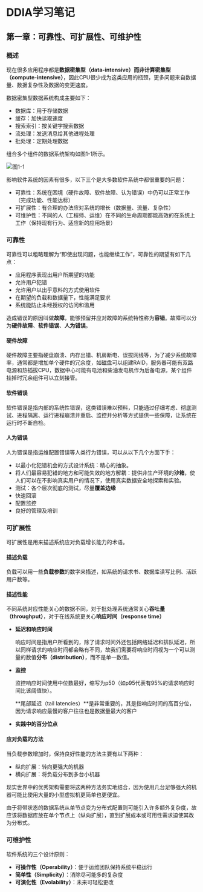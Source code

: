 # DDIA学习笔记

## 第一章：可靠性、可扩展性、可维护性

### 概述

现在很多应用程序都是**数据密集型（data-intensive）**而非**计算密集型（compute-intensive）**，因此CPU很少成为这类应用的瓶颈，更多问题来自数据量、数据复杂性及数据的变更速度。

数据密集型数据系统构成主要如下：

+ 数据库：用于存储数据
+ 缓存：加快读取速度
+ 搜索索引：按关键字搜索数据
+ 流处理：发送消息给其他进程处理
+ 批处理：定期处理数据

组合多个组件的数据系统架构如图1-1所示。

![图1-1](D:\study_note\maningning1.github.io\study\ddia\data\数据系统架构.png)

影响软件系统的因素有很多，以下三个是大多数软件系统中都很重要的问题：

+ 可靠性：系统在困境（硬件故障、软件故障、认为错误）中仍可以正常工作（完成功能、性能达标）
+ 可扩展性：有合理的办法应对系统的增长（数据量、流量、复杂性）
+ 可维护性：不同的人（工程师、运维）在不同的生命周期都能高效的在系统上工作（保持现有行为、适应新的应用场景）

### 可靠性

可靠性可以粗略理解为“即使出现问题，也能继续工作”，可靠性的期望有如下几点：

+ 应用程序表现出用户所期望的功能
+ 允许用户犯错
+ 允许用户以出乎意料的方式使用软件
+ 在期望的负载和数据量下，性能满足要求
+ 系统能防止未经授权的访问和滥用

造成错误的原因叫做**故障**，能够预留并应对故障的系统特性称为**容错**。故障可以分为**硬件故障**、**软件错误**、**人为错误**。

#### 硬件故障

硬件故障主要指硬盘崩溃、内存出错、机房断电、误拔网线等，为了减少系统故障率，通常都是增加单个硬件的冗余度，如磁盘可以组建RAID，服务器可能有双路电源和热插拔CPU，数据中心可能有电池和柴油发电机作为后备电源，某个组件挂掉时冗余组件可以立刻接管。

#### 软件错误

软件错误是指内部的系统性错误，这类错误难以预料，只能通过仔细考虑、彻底测试、进程隔离、运行进程崩溃并重启、监控并分析等方式提供一些保障，让系统在运行时不断自检。

#### 人为错误

人为错误是指运维配置错误等人类行为错误，可以从以下几个方面下手：

+ 以最小化犯错机会的方式设计系统：精心的抽象。
+ 将人们最容易犯错的地方和可能失效的地方解耦：提供非生产环境的**沙箱**，使人们可以在不影响真实用户的情况下，使用真实数据安全地探索和实验。
+ 测试：各个层次彻底的测试，尽量**覆盖边缘**
+ 快速回滚
+ 配置监控
+ 良好的管理及培训

### 可扩展性

可扩展性是用来描述系统应对负载增长能力的术语。

#### 描述负载

负载可以用一些**负载参数**的数字来描述，如系统的请求书、数据库读写比例、活跃用户数等。

#### 描述性能

不同系统对应性能关心的数据不同，对于批处理系统通常关心**吞吐量（throughput）**，对于在线系统更关心**响应时间（response time）**

+ **延迟和响应时间**

  响应时间是指用户所看到的，除了请求时间外还包括网络延迟和排队延迟，所以同样请求的响应时间都会略有不同，故我们需要将响应时间视为一个可以测量的数值**分布（distribution）**，而不是单一数值。

+ **监控**

  监控响应时间使用中位数最好，缩写为p50（如p95代表有95%的请求响应时间比该阈值快）。

  **尾部延迟（tail latencies）**是非常重要的，其是指响应时间的高百分位，因为请求响应最慢的客户往往也是数据量最大的客户

+ **实践中的百分位点**

#### 应对负载的方法

当负载参数增加时，保持良好性能的方法主要有以下两种：

+ 纵向扩展：转向更强大的机器
+ 横向扩展：将负载分布到多台小机器

现实世界中的优秀架构需要将这两种方法务实地结合，因为使用几台足够强大的机器可能比使用大量的小型虚拟机更简单也更便宜。

由于将带状态的数据系统从单节点变为分布式配置则可能引入许多额外复杂度，故应该将数据库放在单个节点上（纵向扩展），直到扩展成本或可用性需求迫使其改为分布式。

### 可维护性

软件系统的三个设计原则：

+ **可操作性（Operability）**：便于运维团队保持系统平稳运行
+ **简单性（Simplicity）**：消除尽可能多的复杂度
+ **可演化性（Evolability）**：未来可轻松更改